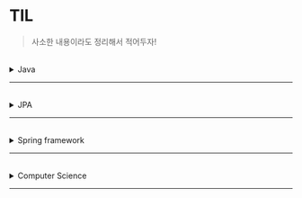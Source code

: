 # TIL

> 사소한 내용이라도 정리해서 적어두자! 

<br>
<details>
<summary>Java</summary>
<div markdown="1">

|번호|제목|
|--|--|
|1|[병렬처리란?](https://github.com/minyun02/TIL/blob/main/Java/%EB%B3%91%EB%A0%AC%20%EC%8A%A4%ED%8A%B8%EB%A6%BC.md)|
|2|[람다 표현식](https://github.com/minyun02/TIL/blob/main/Java/%EB%9E%8C%EB%8B%A4%20%ED%91%9C%ED%98%84%EC%8B%9D.md)|
|3|[동시성을 해결해주는 자료구조는 어떤게 있나?](https://github.com/minyun02/TIL/blob/main/Java/%EB%8F%99%EC%8B%9C%EC%84%B1%EC%9D%84%20%ED%95%B4%EA%B2%B0%ED%95%B4%EC%A3%BC%EB%8A%94%20%EC%9E%90%EB%A3%8C%EA%B5%AC%EC%A1%B0%EB%8A%94%20%EC%96%B4%EB%96%A4%EA%B2%8C%20%EC%9E%88%EB%82%98%3F.md)|



</div>
</details>

---------------------------------------
<br>
<details>
<summary>JPA</summary>
<div markdown="2">

|번호|제목|
|--|--|
|1|[@CreatedDate](https://github.com/minyun02/TIL/blob/main/JPA/%40CreatedDate.md)|

</div>
</details>

---------------------------------------
<br>
<details>
<summary>Spring framework</summary>
<div markdown="3">

| 번호 |제목|
|----|--|
| 1  |[@Transactional을 왜 사용하고 어떤 기능이 있나?](https://github.com/minyun02/TIL/blob/main/Spring/%40Transactional%EC%9D%84%20%EC%99%9C%20%EC%82%AC%EC%9A%A9%ED%95%98%EA%B3%A0%20%EC%96%B4%EB%96%A4%20%EA%B8%B0%EB%8A%A5%EC%9D%B4%20%EC%9E%88%EB%82%98%3F.md)|
| 2  |[주입할 스프링 빈이 없어도 동작해야 하는 경우](https://github.com/minyun02/TIL/blob/main/Spring/%EC%A3%BC%EC%9E%85%ED%95%A0%20%EC%8A%A4%ED%94%84%EB%A7%81%20%EB%B9%88%EC%9D%B4%20%EC%97%86%EC%96%B4%EB%8F%84%20%EB%8F%99%EC%9E%91%ED%95%B4%EC%95%BC%20%ED%95%98%EB%8A%94%20%EA%B2%BD%EC%9A%B0%EB%8A%94%20%EC%96%B4%EB%96%BB%EA%B2%8C%20%EC%B2%98%EB%A6%AC%ED%95%A0%20%EC%88%98%20%EC%9E%88%EC%9D%84%EA%B9%8C%3F.md)|

</div>
</details>

---------------------------------------
<br>
<details>
<summary>Computer Science</summary>
<div markdown="4">

| 번호 |제목|
|----|--|
| 1  |[프로세스가 있는데 왜 쓰레드가 필요한가?](https://github.com/minyun02/TIL/blob/main/CS/%ED%94%84%EB%A1%9C%EC%84%B8%EC%8A%A4%EA%B0%80%20%EC%9E%88%EB%8A%94%EB%8D%B0%20%EC%99%9C%20%EC%93%B0%EB%A0%88%EB%93%9C%EA%B0%80%20%ED%95%84%EC%9A%94%ED%95%9C%EA%B0%80%3F.md)|

</div>
</details>

---------------------------------------



